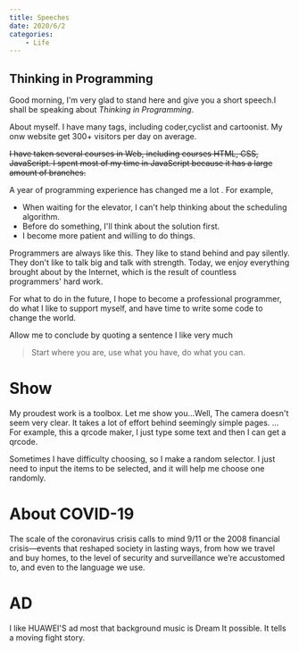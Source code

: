 ```yaml
---
title: Speeches
date: 2020/6/2
categories:
    - Life
---
```


## Thinking in Programming

Good morning, I'm very glad to stand here and give you a short speech.I shall be speaking about _Thinking in Programming_.

About myself. I have many tags, including coder,cyclist and cartoonist. My onw website get 300+ visitors per day on average.

<s>
I have taken several courses in Web, including courses HTML, CSS, JavaScript. I spent most of my time in JavaScript because it has a large amount of branches. 
</s>

A year of programming experience has changed me a lot
. For example,

-   When waiting for the elevator, I can't help thinking about the scheduling algorithm.
-   Before do something, I'll think about the solution first.
-   I become more patient and willing to do things.

Programmers are always like this. They like to stand behind and pay silently. They don't like to talk big and talk with strength. Today, we enjoy everything brought about by the Internet, which is the result of countless programmers' hard work.

For what to do in the future, I hope to become a professional programmer, do what I like to support myself, and have time to write some code to change the world.

Allow me to conclude by quoting a sentence I like very much

> Start where you are, use what you have, do what you can.

# Show

My proudest work is a toolbox. Let me show you...Well, The camera doesn't seem very clear. It takes a lot of effort behind seemingly simple pages. ... For example, this a qrcode maker, I just type some text and then I can get a qrcode.

Sometimes I have difficulty choosing, so I make a random selector. I just need to input the items to be selected, and it will help me choose one randomly.

# About COVID-19

The scale of the coronavirus crisis calls to mind 9/11 or the 2008 financial crisis—events that reshaped society in lasting ways, from how we travel and buy homes, to the level of security and surveillance we’re accustomed to, and even to the language we use.

# AD

I like HUAWEI'S ad most that background music is Dream It possible. It tells a moving fight story.
